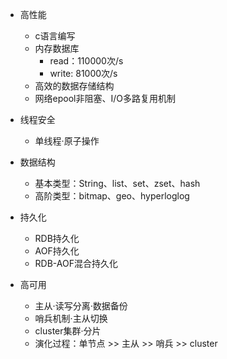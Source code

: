 * 高性能

    - c语言编写
    - 内存数据库
        - read：110000次/s
        - write: 81000次/s
    - 高效的数据存储结构
    - 网络epool非阻塞、I/O多路复用机制

* 线程安全

    - 单线程·原子操作

* 数据结构

    - 基本类型：String、list、set、zset、hash
    - 高阶类型：bitmap、geo、hyperloglog

* 持久化

    - RDB持久化
    - AOF持久化
    - RDB-AOF混合持久化

* 高可用

    - 主从·读写分离·数据备份
    - 哨兵机制·主从切换
    - cluster集群·分片
    - 演化过程：单节点 >> 主从 >> 哨兵 >> cluster



















